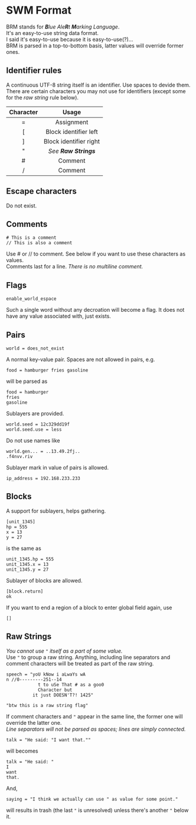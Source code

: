 # SWM Format

BRM stands for _**B**lue Ale**R**t **M**arking Language_.  
It's an easy-to-use string data format.  
I said it's easy-to-use because it is easy-to-use(?)...  
BRM is parsed in a top-to-bottom basis, latter values will override former ones.

## Identifier rules

A continuous UTF-8 string itself is an identifier. Use spaces to devide them.  
There are certain characters you may not use for identifiers (except some for the _raw string_ rule below).

|Character|Usage|
|:-:|:-:|
|=|Assignment|
|[|Block identifier left|
|]|Block identifier right|
|"|_See **Raw Strings**_|
|#|Comment|
|/|Comment|

## Escape characters

Do not exist.

## Comments

    # This is a comment
    // This is also a comment

Use # or // to comment. See below if you want to use these characters as values.  
Comments last for a line. _There is no multiline comment._

## Flags

    enable_world_espace

Such a single word without any decroation will become a flag. It does not have any value
associated with, just exists.

## Pairs

    world = does_not_exist

A normal key-value pair. Spaces are not allowed in pairs, e.g.

    food = hamburger fries gasoline

will be parsed as

    food = hamburger
    fries
    gasoline

Sublayers are provided.

    world.seed = 12c329dd19f
    world.seed.use = less

Do not use names like

    world.gen... = ..13.49.2fj..
    .f4nvv.riv

Sublayer mark in value of pairs is allowed.

    ip_address = 192.168.233.233

## Blocks

A support for sublayers, helps gathering.

    [unit_1345]
    hp = 555
    x = 13
    y = 27

is the same as

    unit_1345.hp = 555
    unit_1345.x = 13
    unit_1345.y = 27

Sublayer of blocks are allowed.

    [block.return]
    ok

If you want to end a region of a block to enter global field again, use

    []

## Raw Strings

_You cannot use `"` itself as a part of some value._  
Use `"` to group a raw string. Anything, including line separators and comment characters will be
treated as part of the raw string.

    speech = "yoU kNow i aLwaYs wA
    n //0---------251--14
                t to uSe That # as a goo0
                Character but
              it just DOESN'T?! 1425"

    "btw this is a raw string flag"

If comment characters and `"` appear in the same line, the former one will override the latter one.  
_Line separators will not be parsed as spaces; lines are simply connected._

    talk = "He said: "I want that.""

will becomes

    talk = "He said: "
    I
    want
    that.

And,

    saying = "I think we actually can use " as value for some point."

will results in trash (the last `"` is unresolved) unless there's another `"` below it.
